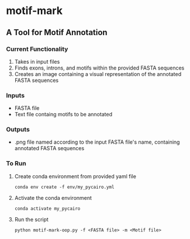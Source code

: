 # motif-mark

## A Tool for Motif Annotation

### Current Functionality

1. Takes in input files 
2. Finds exons, introns, and motifs within the provided FASTA sequences
3. Creates an image containing a visual representation of the annotated FASTA sequences  

### Inputs

- FASTA file
- Text file containg motifs to be annotated

### Outputs

- .png file named according to the input FASTA file's name, containing annotated FASTA sequences 

### To Run

1. Create conda environment from provided yaml file

     `conda env create -f env/my_pycairo.yml`
   
2. Activate the conda environment

     `conda activate my_pycairo`
   
3. Run the script

     `python motif-mark-oop.py -f <FASTA file> -m <Motif file>`  
